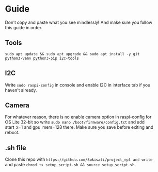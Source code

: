 # Guide

Don't copy and paste what you see mindlessly! And make sure you follow this guide in order. 


## Tools

```sudo apt update && sudo apt upgrade && sudo apt install -y git python3-venv python3-pip i2c-tools```

## I2C
Write ```sudo raspi-config``` in console and enable I2C in interface tab if you haven't already.

## Camera
For whatever reason, there is no enable camera option in raspi-config for OS Lite 32-bit so write ```sudo nano /boot/firmware/config.txt``` and add start_x=1 and gpu_mem=128 there. Make sure you save before exiting
and reboot.

## .sh file
Clone this repo with ```https://github.com/Sokisati/project_epl and write``` and paste ```chmod +x setup_script.sh && source setup_script.sh```.
